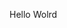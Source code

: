 Hello Wolrd




















































































































































































































































































































































































































































































































































































































































































































































































































































































































































































































































































































































































































































































































































































































































































































































































































































































































































































































































































